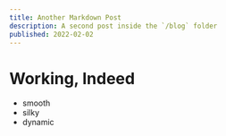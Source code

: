 ```yaml
---
title: Another Markdown Post
description: A second post inside the `/blog` folder
published: 2022-02-02
---
```


# Working, Indeed

- smooth
- silky
- dynamic
